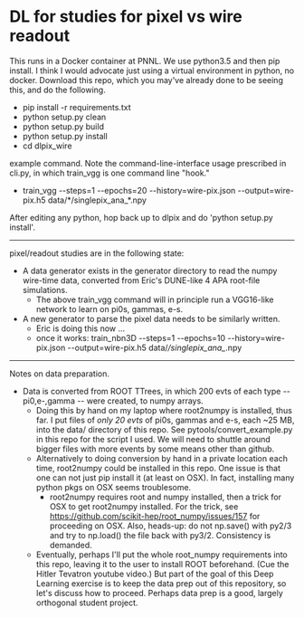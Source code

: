 # DL for studies for pixel vs wire readout

This runs in a Docker container at PNNL. We use python3.5 and then pip install.
I think I would advocate just using a virtual environment in python, no docker.
Download this repo, which you may've already done to be seeing this, and do the following.

* pip install -r requirements.txt
* python setup.py clean
* python setup.py build
* python setup.py install
* cd dlpix_wire

example command. Note the command-line-interface usage prescribed in cli.py, in which train_vgg is one command line "hook."
* train_vgg --steps=1 --epochs=20 --history=wire-pix.json --output=wire-pix.h5 data/\*/singlepix_ana_\*.npy

After editing any python, hop back up to dlpix and do 'python setup.py install'. 

************************************************************************************************************************

 pixel/readout studies are in the following state:

* A data generator exists in the generator directory to read the numpy wire-time data, converted from Eric's DUNE-like 4 APA root-file simulations.
    * The above train_vgg command will in principle run a VGG16-like network to learn on pi0s, gammas, e-s.
* A new generator to parse the pixel data needs to be similarly written.
    * Eric is doing this now ...
    * once it works: train_nbn3D --steps=1 --epochs=10 --history=wire-pix.json  --output=wire-pix.h5 data/*/singlepix_ana_*.npy 

************************************************************************************************************************

Notes on data preparation.

* Data is converted from ROOT TTrees, in which  200 evts of each type -- pi0,e-,gamma -- were created, to numpy arrays.
    * Doing this by hand on my laptop where root2numpy is installed, thus far. I put files of *only 20 evts* of pi0s, gammas and e-s, each ~25 MB, into the data/ directory of this repo.  See pytools/convert_example.py in this repo for the script I used. We will need to shuttle around bigger files with more events by some means other than github.
    * Alternatively to doing conversion by hand in a private location each time, root2numpy  could be installed in this repo. One issue is that one can not just pip install it (at least on OSX). In fact, installing many python pkgs on OSX seems troublesome.
    	* root2numpy requires root and numpy installed, then a trick for OSX to get root2numpy installed. For the trick, see https://github.com/scikit-hep/root_numpy/issues/157 for  proceeding on OSX. Also, heads-up: do not np.save() with py2/3 and try to np.load() the file back with py3/2. Consistency is demanded.
	* Eventually, perhaps I'll put the whole root_numpy requirements into this repo, leaving it to the user to install ROOT beforehand. (Cue the Hitler Tevatron youtube video.) But part of the goal of this Deep Learning exercise is to keep the data prep out of this repository, so let's discuss how to proceed. Perhaps data prep is a good, largely orthogonal student project.

	    
